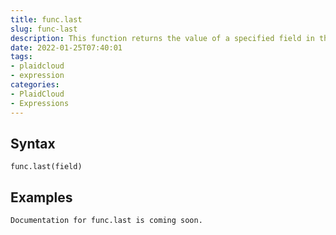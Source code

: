 ```yaml
---
title: func.last
slug: func-last
description: This function returns the value of a specified field in the  last record of the result set returned by a query
date: 2022-01-25T07:40:01
tags:
- plaidcloud
- expression
categories:
- PlaidCloud
- Expressions
---
```



## Syntax



```
func.last(field)
```


## Examples



```
Documentation for func.last is coming soon.
```

